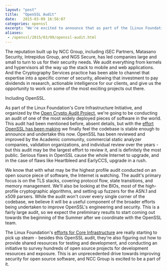 ```yaml
---
layout: "post"
title:  "OpenSSL Audit"
date:   2015-03-09 16:56:07
categories: openssl
excerpt: "We're excited to announce that as part of the [Linux Foundation's Core Infrastructure Initiative](http://www.linuxfoundation.org/programs/core-infrastructure-initiative), and organized by the [Open Crypto Audit Project](https://opencryptoaudit.org/), Cryptography Services will be conducting an audit of OpenSSL. This is an amazing opportunity to dive deeply into one of the pieces of software that so much of the world relies on, and we're honored to have been chosen to conduct it."
aliases:
 - /openssl/2015/03/09/openssl-audit.html
---
```


The reputation built up by NCC Group, including iSEC Partners, Matasano Security, Intrepidus Group, and NGS Secure, has led companies large and small to turn to us for their security needs. We audit everything from kernels and hypervisors all the way up the stack to mobile and web applications. And the Cryptography Services practice has been able to channel that expertise into a specific corner of security, allowing that investment to pay dividends in research, actionable intelligence for our clients, and give us the opportunity to work on some of the most exciting projects out there.

Including OpenSSL.

As part of the Linux Foundation's Core Infrastructure Initiative, and organized by the [Open Crypto Audit Project](https://opencryptoaudit.org/), we're going to be conducting an audit of one of the most widely deployed pieces of software in the world.  This audit had been mentioned before, absent details, but with the [effort OpenSSL has been making](https://www.openssl.org/blog/blog/2015/02/11/code-reformat-finished/) we finally feel the codebase is stable enough to announce and undertake this now. OpenSSL has been reviewed and improved by the Academic community, commercial static analyzer companies, validation organizations, and individual review over the years - but this audit may be the largest effort to review it, and is definitely the most public.  Serious flaws in OpenSSL cause the whole Internet to upgrade, and in the case of flaws like Heartbleed and EarlyCCS, upgrade in a rush.

We know that with what may be the highest profile audit conducted on an open source piece of software, the Internet is watching.  The audit's primary focus is on the TLS stacks, covering protocol flow, state transitions, and memory management.  We'll also be looking at the BIOs, most of the high-profile cryptographic algorithms, and setting up fuzzers for the ASN.1 and x509 parsers.  While the audit won't cover every single corner of the codebase, we believe it will be a useful component of the broader efforts being undertaken to improve OpenSSL's engineering and security.  This is a fairly large audit, so we expect the preliminary results to start coming out towards the beginning of the Summer after we coordinate with the OpenSSL team.

The Linux Foundation's [efforts for Core Infrastructure](http://www.linux.com/news/featured-blogs/158-jim-zemlin/808466-answering-the-call-for-werner-kochs-everywhere) are really starting to pick up steam - besides this OpenSSL audit, they're also figuring out how to provide shared resources for testing and development, and conducting an initiative to survey hundreds of open source projects for development resources and exposure.  This is an unprecedented drive towards improving security for open source software, and NCC Group is excited to be a part of it.
